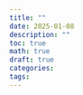 ```yaml
---
title: ""
date: 2025-01-08
description: ""
toc: true
math: true
draft: true
categories: 
tags:
---
```

